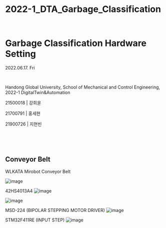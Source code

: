 # 2022-1_DTA_Garbage_Classification

​	

# Garbage Classification Hardware Setting

2022.06.17. Fri

​	

Handong Global University, School of Mechanical and Control Engineering, 2022-1 DigitalTwin&Automation

21500018 | 강희윤

21700791 | 홍세현

21900726 | 지현빈

​	

​	

## Conveyor Belt

WLKATA Mirobot Conveyor Belt

![image](https://user-images.githubusercontent.com/107540262/174435039-331110a1-c851-499c-bb90-c18dd514e5e6.png)

42HS4013A4
![image](https://user-images.githubusercontent.com/107540262/174435065-efebc093-3016-4a74-8d47-a6d0849e2c13.png)


![image](https://user-images.githubusercontent.com/107540262/174435051-f7082405-ba2b-491b-84e7-1025ab51c4bf.png)

MSD-224 (BIPOLAR STEPPING MOTOR DRIVER)
![image](https://user-images.githubusercontent.com/107540262/174435058-2d093537-8827-4c66-be0b-4f117f925ce4.png)



STM32F411RE
(INPUT STEP)
![image](https://user-images.githubusercontent.com/107540262/174435074-e3d8253a-735c-4f73-a69d-19db84cbb996.png)
